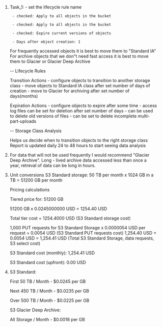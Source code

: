 1.  
    Task_1:
        - set the lifecycle rule name

        - checked: Apply to all objects in the bucket

        - checked: Apply to all objects in the bucket 

        - checked: Expire current versions of objects

        - Days after object creation: 1

    For frequently accessed objects it is best to move them to "Standard IA"
    For archive objects that we don"t need fast access it is best to move them
    to Glacier or Glacier Deep Archive

    -- Lifecycle Rules

    Transition Actions - configure objects to transition to another storage class
        - move objects to Standard IA class after set number of days of creation
        - move to Glacier for archiving after set number of days(months)

    Expiration Actions - configure objects to expire after some time
        - access log files can be set for deletion after set number of days
        - can be used to delete old versions of files
        - can be set to delete incomplete multi-part-uploads

    -- Storage Class Analysis
    
    Helps us decide when to transition objects to the right storage class
    Report is updated daily
    24 to 48 hours to start seeing data analysis

2.
    For data that will not be used frequently I would recommend "Glacier Deep Archive".
    Long - lived archive data accessed less than once a year, retreval of data can be long in hours.

3.
    Unit conversions
    S3 Standard storage: 50 TB per month x 1024 GB in a TB = 51200 GB per month
    
    Pricing calculations

    Tiered price for: 51200 GB

    51200 GB x 0.0245000000 USD = 1254.40 USD

    Total tier cost = 1254.4000 USD (S3 Standard storage cost)

    1,000 PUT requests for S3 Standard Storage x 0.0000054 USD per request = 0.0054 USD (S3 Standard PUT requests cost)
        1,254.40 USD + 0.0054 USD = 1,254.41 USD (Total S3 Standard Storage, data requests, S3 select cost)

    S3 Standard cost (monthly): 1,254.41 USD

    S3 Standard cost (upfront): 0.00 USD

4.
    S3 Standard:

    First 50 TB / Month - $0.0245 per GB

    Next 450 TB / Month - $0.0235 per GB

    Over 500 TB / Month - $0.0225 per GB

    S3 Glacier Deep Archive:
    
    All Storage / Month	- $0.0018 per GB

